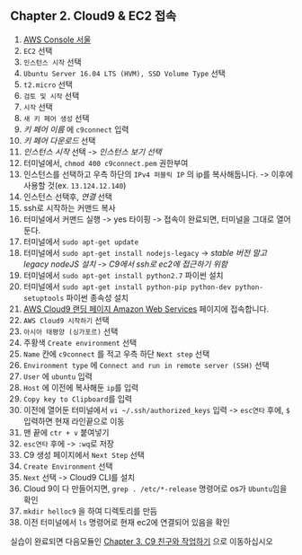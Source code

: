 ## Chapter 2. Cloud9 & EC2 접속
1. [AWS Console 서울](https://ap-northeast-2.console.aws.amazon.com/console/home?region=ap-northeast-2#)
2. `EC2` 선택
3. `인스턴스 시작` 선택
4. `Ubuntu Server 16.04 LTS (HVM), SSD Volume Type` 선택
5. `t2.micro` 선택
6. `검토 및 시작` 선택
7. `시작` 선택
8. `새 키 페어 생성` 선택
9. *키 페어 이름* 에 `c9connect`  입력
10. *키 페어 다운로드* 선택
11. *인스턴스 시작* 선택 -> *인스턴스 보기 선택*
12. 터미널에서, `chmod 400 c9connect.pem` 권한부여
13. 인스턴스를 선택하고 우측 하단의 `IPv4 퍼블릭 IP` 의 ip를 복사해둡니다. -> 이후에 사용할 것(ex. `13.124.12.140`)
14. 인스턴스 선택후, *연결* 선택
15. ssh로 시작하는 커맨드 복사
16. 터미널에서 커맨드 실행 -> yes 타이핑 -> 접속이 완료되면, 터미널을 그대로 열어둔다.
17. 터미널에서 `sudo apt-get update`
18. 터미널에서  `sudo apt-get install nodejs-legacy` -> *stable 버전 말고 legacy nodeJS 설치* -> *C9에서 ssh로 ec2에 접근하기 위함*
19. 터미널에서 `sudo apt-get install python2.7` 파이썬 설치
20. 터미널에서 `sudo apt-get install python-pip python-dev python-setuptools` 파이썬 종속성 설치
21. [AWS Cloud9 랜딩 페이지 Amazon Web Services](https://aws.amazon.com/ko/cloud9/) 페이지에 접속합니다.
22. `AWS Cloud9 시작하기` 선택
23. `아시아 태평양 (싱가포르)` 선택
24. 주황색 `Create environment` 선택
25.  `Name` 칸에 `c9connect` 를 적고 우측 하단 `Next step` 선택
26. `Environment type` 에 `Connect and run in remote server (SSH)` 선택
27. `User` 에 `ubuntu` 입력
28. `Host` 에 이전에 복사해둔 `ip`를 입력
29. `Copy key to Clipboard`를 입력
30. 이전에 열어둔 터미널에서 `vi ~/.ssh/authorized_keys` 입력 -> `esc연타` 후에, `$` 입력하면 현재 라인끝으로 이동
31. 맨 끝에 `ctr + v` 붙여넣기
32. `esc연타` 후에 -> `:wq`로 저장
33. C9 생성 페이지에서 `Next Step` 선택
34. `Create Environment` 선택
35. `Next` 선택 -> Cloud9 CLI를 설치
36. Cloud 9이 다 만들어지면,  `grep . /etc/*-release` 명령어로 os가 `Ubuntu`임을 확인
37. `mkdir helloc9` 을 하여 디렉토리를 만듬
38. 이전 터미널에서 `ls` 명령어로 현재 ec2에 연결되어 있음을 확인

실습이 완료되면 다음모듈인 [Chapter 3. C9 친구와 작업하기](../3_c9withFriends/README.md) 으로 이동하십시오